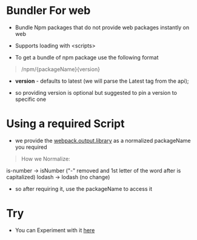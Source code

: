 # Bundler For web

* Bundle Npm packages that do not provide web packages instantly on web

* Supports loading with <scripts\>

* To get a bundle of npm package use the following format

> /npm/{packageName}{version}

* **version** - defaults to latest (we will parse the Latest tag from the api);

* so providing version is optional but suggested to pin a version to specific one

# Using a required Script

* we provide the [webpack.output.library](https://webpack.js.org/configuration/output/#outputlibrary) as a normalized packageName you required

> How we Normalize:

is-number -> isNumber ("-" removed and 1st letter of the word after is capitalized)
lodash -> lodash (no change)

* so after requiring it, use the packageName to access it

# Try 

* You can Experiment with it [here](https://bundler-for-web.typicalninja.repl.co/repl)
